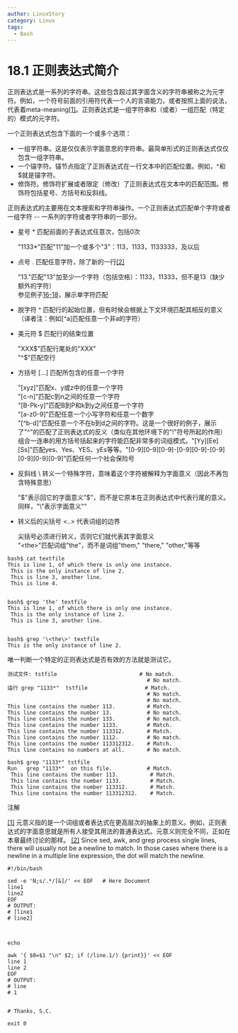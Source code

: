 ```yaml
---
author: LinuxStory
category: Linux
tags:
  - Bash
---
```

# 18.1 正则表达式简介
正则表达式是一系列的字符串。这些包含超过其字面含义的字符串被称之为元字符。例如，一个符号前面的引用符代表一个人的言语能力，或者按照上面的说法，代表着meta-meaning[[1]](http://tldp.org/LDP/abs/html/x17129.html#FTN.AEN17134)。正则表达式是一组字符串和（或者）一组匹配（特定的）模式的元字符。

一个正则表达式包含下面的一个或多个选项：

- 一组字符串。这是仅仅表示字面意思的字符串。最简单形式的正则表达式仅仅包含一组字符串。
- 一个锚字符。锚节点指定了正则表达式在一行文本中的匹配位置。例如，^和$就是锚字符。
- 修饰符。修饰符扩展或者限定（修改）了正则表达式在文本中的匹配范围。修饰符包括星号、方括号和反斜线。

正则表达式的主要用在文本搜索和字符串操作。一个正则表达式匹配单个字符或者一组字符 -- 一系列的字符或者字符串的一部分。

- 星号 * 匹配前面的子表达式任意次，包括0次

	"1133*"匹配"11"加一个或多个"3"：113，1133，1133333，及以后
	
- 点号 . 匹配任意字符，除了新的一行[[2]](http://tldp.org/LDP/abs/html/x17129.html#AEN17189)

	"13."匹配"13"加至少一个字符（包括空格）：1133，11333，但不是13（缺少额外的字符）  
	参见例子[16-18](http://tldp.org/LDP/abs/html/textproc.html#CWSOLVER)，展示单字符匹配
	
- 脱字符 ^ 匹配行的起始位置，但有时候会根据上下文环境匹配其相反的意义（译者注：例如[^a]匹配任意一个非a的字符）

- 美元符 \$ 匹配行的结束位置

	"XXX\$"匹配行尾处的"XXX"  
	"^\$"匹配空行
	
- 方括号 [...] 匹配所包含的任意一个字符

	"[xyz]"匹配x、y或z中的任意一个字符  
	"[c-n]"匹配c到n之间的任意一个字符  
	"[B-Pk-y]"匹配B到P和k到y之间任意一个字符  
	"[a-z0-9]"匹配任意一个小写字符和任意一个数字  
	"\[^b-d]"匹配任意一个不在b到d之间的字符。这是一个很好的例子，展示了"^"的匹配了正则表达式的反义（类似在其他环境下的"!"符号所起的作用）  
	组合一连串的用方括号括起来的字符能匹配非常多的词组模式。"\[Yy]\[Ee][Ss]"匹配yes、Yes、YES、yEs等等。"\[0-9]\[0-9][0-9]-\[0-9][0-9]-\[0-9]\[0-9]\[0-9][0-9]"匹配任何一个社会保险号
	
- 反斜线 \ 转义一个特殊字符，意味着这个字符被解释为字面意义（因此不再包含特殊意思）

	"\$"表示回它的字面意义"\$"，而不是它原本在正则表达式中代表行尾的意义。同样，"\\"表示字面意义"\"
	
- 转义后的尖括号 \<..\> 代表词组的边界

	尖括号必须进行转义，否则它们就代表其字面意义  
	"\<the\>"匹配词组"the"，而不是词组"them," "there," "other,"等等

```shell
bash$ cat textfile
This is line 1, of which there is only one instance.
 This is the only instance of line 2.
 This is line 3, another line.
 This is line 4.


bash$ grep 'the' textfile
This is line 1, of which there is only one instance.
 This is the only instance of line 2.
 This is line 3, another line.


bash$ grep '\<the\>' textfile
This is the only instance of line 2.
```

唯一判断一个特定的正则表达式是否有效的方法就是测试它。
```shell
测试文件: tstfile                          # No match.
                                            # No match.
运行 grep "1133*"  tstfile                  # Match.
                                            # No match.
                                            # No match.
This line contains the number 113.          # Match.
This line contains the number 13.           # No match.
This line contains the number 133.          # No match.
This line contains the number 1133.         # Match.
This line contains the number 113312.       # Match.
This line contains the number 1112.         # No match.
This line contains the number 113312312.    # Match.
This line contains no numbers at all.       # No match.
```
```shell
bash$ grep "1133*" tstfile
Run   grep "1133*"  on this file.           # Match.
 This line contains the number 113.          # Match.
 This line contains the number 1133.         # Match.
 This line contains the number 113312.       # Match.
 This line contains the number 113312312.    # Match.
```


注解

[[1]](http://tldp.org/LDP/abs/html/x17129.html#FTN.AEN17134) 元意义指的是一个词组或者表达式在更高层次的抽象上的意义。例如，正则表达式的字面意思就是所有人接受其用法的普通表达式。元意义则完全不同，正如在本章最终讨论的那样。
[[2]](http://tldp.org/LDP/abs/html/x17129.html#AEN17189)
Since sed, awk, and grep process single lines, there will usually not be a newline to match. In those cases where there is a newline in a multiple line expression, the dot will match the newline.

```shell
#!/bin/bash

sed -e 'N;s/.*/[&]/' << EOF   # Here Document
line1
line2
EOF
# OUTPUT:
# [line1
# line2]



echo

awk '{ $0=$1 "\n" $2; if (/line.1/) {print}}' << EOF
line 1
line 2
EOF
# OUTPUT:
# line
# 1


# Thanks, S.C.

exit 0
```